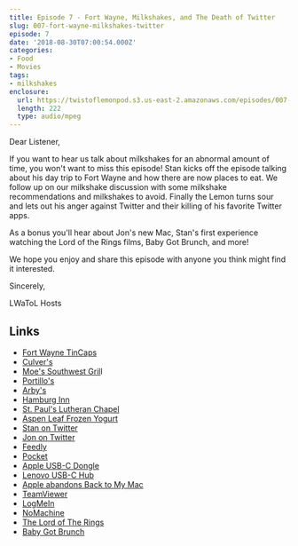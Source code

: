 ```yaml
---
title: Episode 7 - Fort Wayne, Milkshakes, and The Death of Twitter
slug: 007-fort-wayne-milkshakes-twitter
episode: 7
date: '2018-08-30T07:00:54.000Z'
categories:
- Food
- Movies
tags:
- milkshakes
enclosure:
  url: https://twistoflemonpod.s3.us-east-2.amazonaws.com/episodes/007-lwatol-20180830.mp3
  length: 222
  type: audio/mpeg
---
```


Dear Listener,

If you want to hear us talk about milkshakes for an abnormal amount of time, you won't want to miss this episode! Stan kicks off the episode talking about his day trip to Fort Wayne and how there are now places to eat. We follow up on our milkshake discussion with some milkshake recommendations and milkshakes to avoid. Finally the Lemon turns sour and lets out his anger against Twitter and their killing of his favorite Twitter apps.

As a bonus you'll hear about Jon's new Mac, Stan's first experience watching the Lord of the Rings films, Baby Got Brunch, and more!

We hope you enjoy and share this episode with anyone you think might find it interested.

Sincerely,

LWaToL Hosts

## Links

- [Fort Wayne TinCaps](https://www.milb.com/fort-wayne)
- [Culver's](https://www.culvers.com)
- [Moe's Southwest Gril](https://www.moes.com/find-a-moes/iowa/cedar_rapids/100285)l
- [Portillo's](https://www.portillos.com)
- [Arby's](https://arbys.com)
- [Hamburg Inn](http://www.hamburginn2.com)
- [St. Paul's Lutheran Chapel](https://stpaulic.com)
- [Aspen Leaf Frozen Yogurt](https://www.aspenleafyogurt.com)
- [Stan on Twitter](https://twitter.com/stanlemon)
- [Jon on Twitter](https://twitter.com/jonkohlmeier)
- [Feedly](https://feedly.com/i/welcome)
- [Pocket](https://getpocket.com)
- [Apple USB-C Dongle](https://amzn.to/2MZOu8j)
- [Lenovo USB-C Hub](https://amzn.to/2wsHaZj)
- [Apple abandons Back to My Mac](https://tidbits.com/2018/08/25/apple-abandoning-back-to-my-mac-in-mojave/)
- [TeamViewer](https://www.teamviewer.us)
- [LogMeIn](http://logmein.com)
- [NoMachine](https://www.nomachine.com)
- [The Lord of The Rings](https://amzn.to/2PflR4C)
- [Baby Got Brunch](https://www.instagram.com/babygotbrunchindy/)
